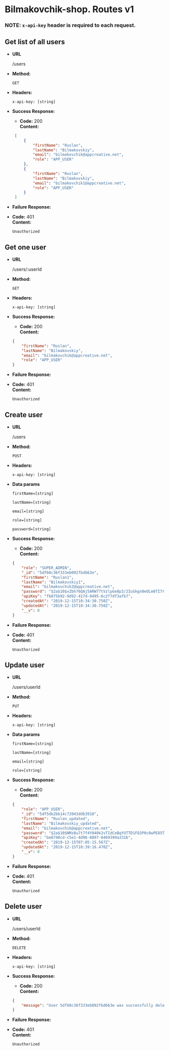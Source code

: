 # Bilmakovchik-shop. Routes v1

### <b>NOTE:</b> `x-api-key` header is required to each request.

**Get list of all users**
----
* **URL**

    /users

* **Method:**

    `GET`

* **Headers:**

    `x-api-key: [string]` 
       
*   **Success Response:**
    *   **Code:** 200 <br/>
        **Content:** 
    ```json
     [
         {
             "firstName": "Ruslan",
             "lastName": "Bilmakovskiy",
             "email": "bilmakovchik@appcreative.net",
             "role": "APP_USER"
         },
         {
             "firstName": "Ruslan",
             "lastName": "Bilmakovskiy",
             "email": "bilmakovchik1@appcreative.net",
             "role": "APP_USER"
         }
     ]
    ```

*   **Failure Response:**
 *   **Code:** 401 <br/>
        **Content:** 
        
        `Unauthorized`
        
        
**Get one user**
----
* **URL**

    /users/:userId

* **Method:**

    `GET`

* **Headers:**

    `x-api-key: [string]` 
       
*   **Success Response:**
    *   **Code:** 200 <br/>
        **Content:** 
    ```json
    {
        "firstName": "Ruslan",
        "lastName": "Bilmakovskiy",
        "email": "bilmakovchik@appcreative.net",
        "role": "APP_USER"
    }
    ```

*   **Failure Response:**
 *   **Code:** 401 <br/>
        **Content:** 
        
        `Unauthorized`
        
        
**Create user**
----
* **URL**

    /users

* **Method:**

    `POST`

* **Headers:**

    `x-api-key: [string]` 
       
* **Data params**

    `firstName=[string]`

    `lastName=[string]`
    
    `email=[string]`
    
    `role=[string]`
    
    `password=[string]`
    
*   **Success Response:**
    *   **Code:** 200 <br/>
        **Content:** 
    ```json
    {
        "role": "SUPER_ADMIN",
        "_id": "5df60c36f333eb092fbd663e",
        "firstName": "Ruslan1",
        "lastName": "Bilmakovskiy1",
        "email": "bilmakovchik2@appcreative.net",
        "password": "$2a$10$xZbh76QAj5ARW77tVzlpGe8p3/2IuGkgn0eOLm8fI7rh8hKET/0lW",
        "apiKey": "fb875b92-9d92-417d-8495-6c2f7df3afb7",
        "createdAt": "2019-12-15T10:34:30.750Z",
        "updatedAt": "2019-12-15T10:34:30.750Z",
        "__v": 0
    }
    ```

*   **Failure Response:**
 *   **Code:** 401 <br/>
        **Content:** 
        
        `Unauthorized`
        
**Update user**
----
* **URL**

    /users/userId

* **Method:**

    `PUT`

* **Headers:**

    `x-api-key: [string]` 
       
* **Data params**

    `firstName=[string]`

    `lastName=[string]`
    
    `email=[string]`
    
    `role=[string]`
    
*   **Success Response:**
    *   **Code:** 200 <br/>
        **Content:** 
    ```json
    {
        "role": "APP_USER",
        "_id": "5df5db2bb14c72043ddb3910",
        "firstName": "Ruslan_updated",
        "lastName": "Bilmakovskiy_updated",
        "email": "bilmakovchik@appcreative.net",
        "password": "$2a$10$NMz8u7t7f4Y040k2vTIdCeBqYUTTD1FQ3P0c0wPE85T8LphiKynVW",
        "apiKey": "be8740cd-c5e1-4d96-8897-0469399a331b",
        "createdAt": "2019-12-15T07:05:15.567Z",
        "updatedAt": "2019-12-15T10:39:16.470Z",
        "__v": 0
    }
    ```

*   **Failure Response:**
 *   **Code:** 401 <br/>
        **Content:** 
        
        `Unauthorized`
        
**Delete user**
----
* **URL**

    /users/userId

* **Method:**

    `DELETE`

* **Headers:**

    `x-api-key: [string]` 
    
*   **Success Response:**
    *   **Code:** 200 <br/>
        **Content:** 
    ```json
    {
        "message": "User 5df60c36f333eb092fbd663e was successfully deleted"
    }
    ```

*   **Failure Response:**
 *   **Code:** 401 <br/>
        **Content:** 
        
        `Unauthorized`
